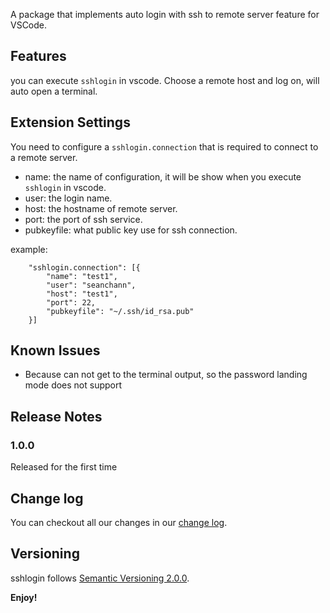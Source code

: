 A package that implements auto login with ssh to remote server feature for VSCode.


## Features

you can execute `sshlogin` in vscode. Choose a remote host and log on, will auto open a terminal.


## Extension Settings

You need to configure a `sshlogin.connection` that is required to connect to a remote server.

- name: the name of configuration, it will be show when you execute `sshlogin` in vscode.
- user: the login name.
- host: the hostname of remote server.
- port: the port of ssh service.
- pubkeyfile: what public key use for ssh connection.



example:

```
    "sshlogin.connection": [{
        "name": "test1",
        "user": "seanchann",
        "host": "test1",
        "port": 22,
        "pubkeyfile": "~/.ssh/id_rsa.pub"
    }]
```


## Known Issues

- Because can not get to the terminal output, so the password landing mode does not support

## Release Notes


### 1.0.0

Released for the first time

## Change log 
You can checkout all our changes in our [change log](https://github.com/vscode-icons/vscode-icons/blob/master/CHANGELOG.md).

## Versioning
sshlogin follows [Semantic Versioning 2.0.0](http://semver.org/).

**Enjoy!**